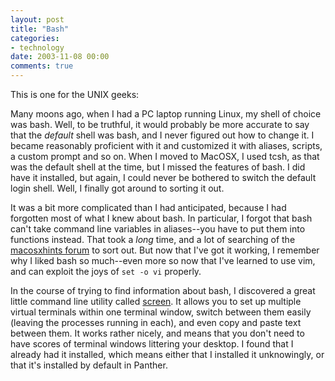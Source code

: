 ```yaml
---
layout: post
title: "Bash"
categories:
- technology
date: 2003-11-08 00:00
comments: true
---
```


<p>This is one for the UNIX geeks:</p>

<p>Many moons ago, when I had a PC laptop running Linux, my shell of choice was bash. Well, to be truthful, it would probably be more accurate to say that the <em>default</em> shell was bash, and I never figured out how to change it. I became reasonably proficient with it and customized it with aliases, scripts, a custom prompt and so on. When I moved to MacOSX, I used tcsh, as that was the default shell at the time, but I missed the features of bash. I did have it installed, but again, I could never be bothered to switch the default login shell. Well, I finally got around to sorting it out.</p>

<p>It was a bit more complicated than I had anticipated, because I had forgotten most of what I knew about bash. In particular, I forgot that bash can't take command line variables in aliases--you have to put them into functions instead. That took a <em>long</em> time, and a lot of searching of the <a href="http://forums.macosxhints.com/">macosxhints forum</a> to sort out. But now that I've got it working, I remember why I liked bash so much--even more so now that I've learned to use vim, and can exploit the joys of <code>set -o vi</code> properly.</p>

<p>In the course of trying to find information about bash, I discovered a great little command line utility called <a href="http://www.math.fu-berlin.de/~guckes/screen/">screen</a>. It allows you to set up multiple virtual terminals within one terminal window, switch between them easily (leaving the processes running in each), and even copy and paste text between them. It works rather nicely, and means that you don't need to have scores of terminal windows littering your desktop. I found that I already had it installed, which means either that I installed it unknowingly, or that it's installed by default in Panther.</p>


